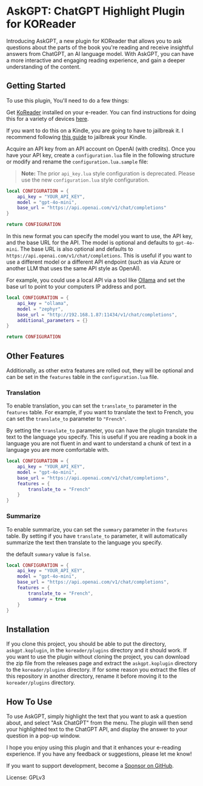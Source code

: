 # AskGPT: ChatGPT Highlight Plugin for KOReader

Introducing AskGPT, a new plugin for KOReader that allows you to ask questions about the parts of the book you're reading and receive insightful answers from ChatGPT, an AI language model. With AskGPT, you can have a more interactive and engaging reading experience, and gain a deeper understanding of the content.

## Getting Started

To use this plugin, You'll need to do a few things:

Get [KoReader](https://github.com/koreader/koreader) installed on your e-reader. You can find instructions for doing this for a variety of devices [here](https://www.mobileread.com/forums/forumdisplay.php?f=276).

If you want to do this on a Kindle, you are going to have to jailbreak it. I recommend following [this guide](https://www.mobileread.com/forums/showthread.php?t=320564) to jailbreak your Kindle.

Acquire an API key from an API account on OpenAI (with credits). Once you have your API key, create a `configuration.lua` file in the following structure or modify and rename the `configuration.lua.sample` file:

> **Note:** The prior `api_key.lua` style configuration is deprecated. Please use the new `configuration.lua` style configuration.

```lua
local CONFIGURATION = {
    api_key = "YOUR_API_KEY",
    model = "gpt-4o-mini",
    base_url = "https://api.openai.com/v1/chat/completions"
}

return CONFIGURATION
```

In this new format you can specify the model you want to use, the API key, and the base URL for the API. The model is optional and defaults to `gpt-4o-mini`. The base URL is also optional and defaults to `https://api.openai.com/v1/chat/completions`. This is useful if you want to use a different model or a different API endpoint (such as via Azure or another LLM that uses the same API style as OpenAI).

For example, you could use a local API via a tool like [Ollama](https://ollama.com/blog/openai-compatibility) and set the base url to point to your computers IP address and port.

```lua
local CONFIGURATION = {
    api_key = "ollama",
    model = "zephyr",
    base_url = "http://192.168.1.87:11434/v1/chat/completions",
    additional_parameters = {}
}

return CONFIGURATION
```

## Other Features

Additionally, as other extra features are rolled out, they will be optional and can be set in the `features` table in the `configuration.lua` file.


### Translation

To enable translation, you can set the `translate_to` parameter in the `features` table. For example, if you want to translate the text to French, you can set the `translate_to` parameter to `"French"`.

By setting the `translate_to` parameter, you can have the plugin translate the text to the language you specify. This is useful if you are reading a book in a language you are not fluent in and want to understand a chunk of text in a language you are more comfortable with.

```lua
local CONFIGURATION = {
    api_key = "YOUR_API_KEY",
    model = "gpt-4o-mini",
    base_url = "https://api.openai.com/v1/chat/completions",
    features = {
        translate_to = "French"
    }
}
```

### Summarize 
To enable summarize, you can set the `summary` parameter in the `features` table. 
By setting if you have `translate_to` parameter, it will automatically summarize the text then translate to the language you specify.

the default `summary` value is `false`.

```lua
local CONFIGURATION = {
    api_key = "YOUR_API_KEY",
    model = "gpt-4o-mini",
    base_url = "https://api.openai.com/v1/chat/completions",
    features = {
        translate_to = "French",
        summary = true
    }
}
```

## Installation

If you clone this project, you should be able to put the directory, `askgpt.koplugin`, in the `koreader/plugins` directory and it should work. If you want to use the plugin without cloning the project, you can download the zip file from the releases page and extract the `askgpt.koplugin` directory to the `koreader/plugins` directory. If for some reason you extract the files of this repository in another directory, rename it before moving it to the `koreader/plugins` directory.

## How To Use

To use AskGPT, simply highlight the text that you want to ask a question about, and select "Ask ChatGPT" from the menu. The plugin will then send your highlighted text to the ChatGPT API, and display the answer to your question in a pop-up window.

I hope you enjoy using this plugin and that it enhances your e-reading experience. If you have any feedback or suggestions, please let me know!

If you want to support development, become a [Sponsor on GitHub](https://github.com/sponsors/drewbaumann).

License: GPLv3
